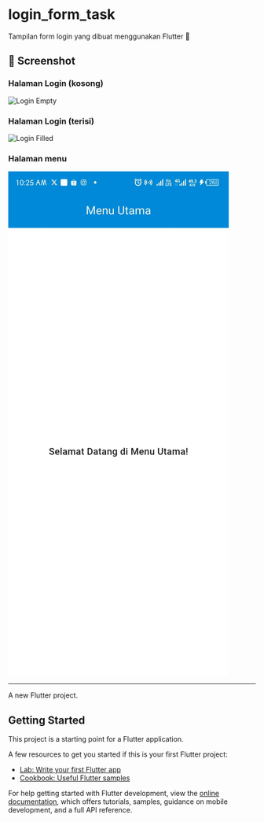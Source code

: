  # login_form_task


 Tampilan form login yang dibuat menggunakan Flutter 🎯

## 📱 Screenshot

### Halaman Login (kosong)
![Login Empty](assets/screenshots/ss1.jpg.png)

### Halaman Login (terisi)
![Login Filled](assets/screenshots/ss2.jpg.png)

### Halaman menu
![Menu Page](assets/screenshots/ss3.jpg)

---

A new Flutter project.

## Getting Started

This project is a starting point for a Flutter application.

A few resources to get you started if this is your first Flutter project:

- [Lab: Write your first Flutter app](https://docs.flutter.dev/get-started/codelab)
- [Cookbook: Useful Flutter samples](https://docs.flutter.dev/cookbook)

For help getting started with Flutter development, view the
[online documentation](https://docs.flutter.dev/), which offers tutorials,
samples, guidance on mobile development, and a full API reference.

